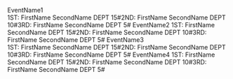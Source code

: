 EventName1  
1ST:  FirstName SecondName DEPT 15#2ND:  FirstName SecondName DEPT 10#3RD:  FirstName SecondName DEPT 5#
EventName2
1ST:  FirstName SecondName DEPT 15#2ND:  FirstName SecondName DEPT 10#3RD:  FirstName SecondName DEPT 5#
EventName3  
1ST:  FirstName SecondName DEPT 15#2ND:  FirstName SecondName DEPT 10#3RD:  FirstName SecondName DEPT 5#
EventName4
1ST:  FirstName SecondName DEPT 15#2ND:  FirstName SecondName DEPT 10#3RD:  FirstName SecondName DEPT 5#
